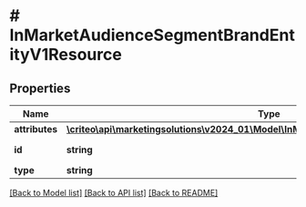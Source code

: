 # # InMarketAudienceSegmentBrandEntityV1Resource

## Properties

Name | Type | Description | Notes
------------ | ------------- | ------------- | -------------
**attributes** | [**\criteo\api\marketingsolutions\v2024_01\Model\InMarketAudienceSegmentBrandEntityV1**](InMarketAudienceSegmentBrandEntityV1.md) |  | [optional]
**id** | **string** | Id of the entity | [optional]
**type** | **string** |  | [optional]

[[Back to Model list]](../../README.md#models) [[Back to API list]](../../README.md#endpoints) [[Back to README]](../../README.md)
